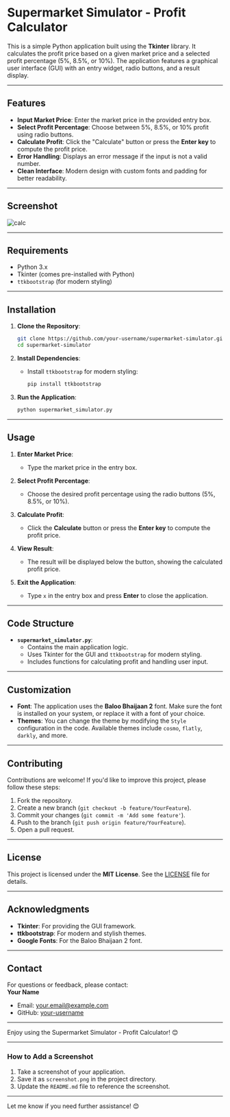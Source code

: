 # Supermarket Simulator - Profit Calculator

This is a simple Python application built using the **Tkinter** library. It calculates the profit price based on a given market price and a selected profit percentage (5%, 8.5%, or 10%). The application features a graphical user interface (GUI) with an entry widget, radio buttons, and a result display.

---

## Features

- **Input Market Price**: Enter the market price in the provided entry box.
- **Select Profit Percentage**: Choose between 5%, 8.5%, or 10% profit using radio buttons.
- **Calculate Profit**: Click the "Calculate" button or press the **Enter key** to compute the profit price.
- **Error Handling**: Displays an error message if the input is not a valid number.
- **Clean Interface**: Modern design with custom fonts and padding for better readability.

---

## Screenshot

![calc](https://github.com/user-attachments/assets/ba25b193-d8e9-4b50-8c57-f2715c6a0e5a)

---

## Requirements

- Python 3.x
- Tkinter (comes pre-installed with Python)
- `ttkbootstrap` (for modern styling)

---

## Installation

1. **Clone the Repository**:
   ```bash
   git clone https://github.com/your-username/supermarket-simulator.git
   cd supermarket-simulator
   ```

2. **Install Dependencies**:
   - Install `ttkbootstrap` for modern styling:
     ```bash
     pip install ttkbootstrap
     ```

3. **Run the Application**:
   ```bash
   python supermarket_simulator.py
   ```

---

## Usage

1. **Enter Market Price**:
   - Type the market price in the entry box.

2. **Select Profit Percentage**:
   - Choose the desired profit percentage using the radio buttons (5%, 8.5%, or 10%).

3. **Calculate Profit**:
   - Click the **Calculate** button or press the **Enter key** to compute the profit price.

4. **View Result**:
   - The result will be displayed below the button, showing the calculated profit price.

5. **Exit the Application**:
   - Type `x` in the entry box and press **Enter** to close the application.

---

## Code Structure

- **`supermarket_simulator.py`**:
  - Contains the main application logic.
  - Uses Tkinter for the GUI and `ttkbootstrap` for modern styling.
  - Includes functions for calculating profit and handling user input.

---

## Customization

- **Font**: The application uses the **Baloo Bhaijaan 2** font. Make sure the font is installed on your system, or replace it with a font of your choice.
- **Themes**: You can change the theme by modifying the `Style` configuration in the code. Available themes include `cosmo`, `flatly`, `darkly`, and more.

---

## Contributing

Contributions are welcome! If you'd like to improve this project, please follow these steps:

1. Fork the repository.
2. Create a new branch (`git checkout -b feature/YourFeature`).
3. Commit your changes (`git commit -m 'Add some feature'`).
4. Push to the branch (`git push origin feature/YourFeature`).
5. Open a pull request.

---

## License

This project is licensed under the **MIT License**. See the [LICENSE](LICENSE) file for details.

---

## Acknowledgments

- **Tkinter**: For providing the GUI framework.
- **ttkbootstrap**: For modern and stylish themes.
- **Google Fonts**: For the Baloo Bhaijaan 2 font.

---

## Contact

For questions or feedback, please contact:  
**Your Name**  
- Email: your.email@example.com  
- GitHub: [your-username](https://github.com/your-username)

---

Enjoy using the Supermarket Simulator - Profit Calculator! 😊

---

### How to Add a Screenshot
1. Take a screenshot of your application.
2. Save it as `screenshot.png` in the project directory.
3. Update the `README.md` file to reference the screenshot.

---

Let me know if you need further assistance! 😊
